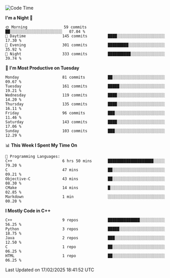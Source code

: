 <!--START_SECTION:waka-->
![Code Time](http://img.shields.io/badge/Code%20Time-266%20hrs%2037%20mins-blue)

**I'm a Night 🦉** 

```text
🌞 Morning                59 commits          ██░░░░░░░░░░░░░░░░░░░░░░░   07.04 % 
🌆 Daytime                145 commits         ████░░░░░░░░░░░░░░░░░░░░░   17.30 % 
🌃 Evening                301 commits         █████████░░░░░░░░░░░░░░░░   35.92 % 
🌙 Night                  333 commits         ██████████░░░░░░░░░░░░░░░   39.74 % 
```
📅 **I'm Most Productive on Tuesday** 

```text
Monday                   81 commits          ██░░░░░░░░░░░░░░░░░░░░░░░   09.67 % 
Tuesday                  161 commits         █████░░░░░░░░░░░░░░░░░░░░   19.21 % 
Wednesday                119 commits         ████░░░░░░░░░░░░░░░░░░░░░   14.20 % 
Thursday                 135 commits         ████░░░░░░░░░░░░░░░░░░░░░   16.11 % 
Friday                   96 commits          ███░░░░░░░░░░░░░░░░░░░░░░   11.46 % 
Saturday                 143 commits         ████░░░░░░░░░░░░░░░░░░░░░   17.06 % 
Sunday                   103 commits         ███░░░░░░░░░░░░░░░░░░░░░░   12.29 % 
```


📊 **This Week I Spent My Time On** 

```text
💬 Programming Languages: 
C++                      6 hrs 50 mins       ████████████████████░░░░░   79.20 % 
C                        47 mins             ██░░░░░░░░░░░░░░░░░░░░░░░   09.21 % 
Objective-C              43 mins             ██░░░░░░░░░░░░░░░░░░░░░░░   08.30 % 
CMake                    14 mins             █░░░░░░░░░░░░░░░░░░░░░░░░   02.85 % 
Markdown                 1 min               ░░░░░░░░░░░░░░░░░░░░░░░░░   00.20 % 
```

**I Mostly Code in C++** 

```text
C++                      9 repos             ██████████████░░░░░░░░░░░   56.25 % 
Python                   3 repos             █████░░░░░░░░░░░░░░░░░░░░   18.75 % 
Java                     2 repos             ███░░░░░░░░░░░░░░░░░░░░░░   12.50 % 
C                        1 repo              ██░░░░░░░░░░░░░░░░░░░░░░░   06.25 % 
HTML                     1 repo              ██░░░░░░░░░░░░░░░░░░░░░░░   06.25 % 
```




 Last Updated on 17/02/2025 18:41:52 UTC
<!--END_SECTION:waka-->
